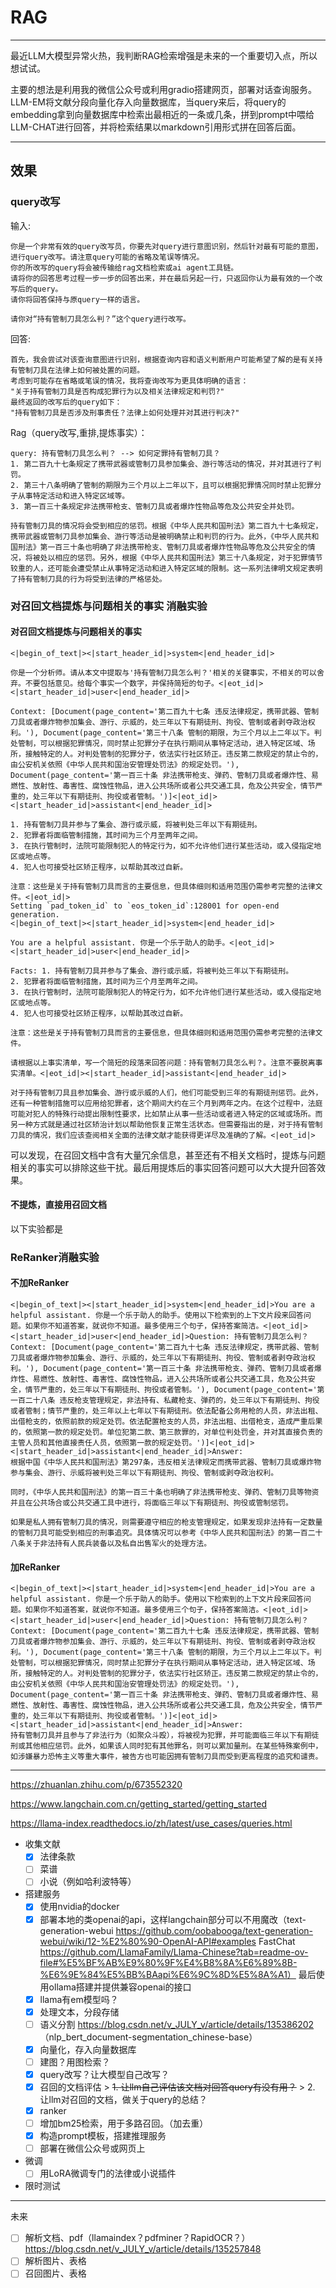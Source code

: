 # RAG

------------------------------
最近LLM大模型异常火热，我判断RAG检索增强是未来的一个重要切入点，所以想试试。

主要的想法是利用我的微信公众号或利用gradio搭建网页，部署对话查询服务。LLM-EM将文献分段向量化存入向量数据库，当query来后，将query的embedding拿到向量数据库中检索出最相近的一条或几条，拼到prompt中喂给LLM-CHAT进行回答，并将检索结果以markdown引用形式拼在回答后面。

------------------------------

## 效果
### query改写
输入:
```shell
你是一个非常有效的query改写员，你要先对query进行意图识别，然后针对最有可能的意图，进行query改写。请注意query可能的省略及笔误等情况。
你的所改写的query将会被传输给rag文档检索或ai agent工具链。
请将你的回答思考过程一步一步的回答出来，并在最后另起一行，只返回你认为最有效的一个改写后的query。
请你将回答保持与原query一样的语言。

请你对“持有管制刀具怎么判？”这个query进行改写。
```
回答:
```shell
首先，我会尝试对该查询意图进行识别，根据查询内容和语义判断用户可能希望了解的是有关持有管制刀具在法律上如何被处置的问题。
考虑到可能存在省略或笔误的情况，我将查询改写为更具体明确的语言：
"关于持有管制刀具是否构成犯罪行为以及相关法律规定和判罚?"
最终返回的改写后的query如下：
"持有管制刀具是否涉及刑事责任？法律上如何处理并对其进行判决?"
```

Rag（query改写,重排,提炼事实）：
```shell
query: 持有管制刀具怎么判？ --> 如何定罪持有管制刀具？
1. 第二百九十七条规定了携带武器或管制刀具参加集会、游行等活动的情况，并对其进行了判罚。
2. 第三十八条明确了管制的期限为三个月以上二年以下，且可以根据犯罪情况同时禁止犯罪分子从事特定活动和进入特定区域等。
3. 第一百三十条规定非法携带枪支、管制刀具或者爆炸性物品等危及公共安全并处罚。

持有管制刀具的情况将会受到相应的惩罚。根据《中华人民共和国刑法》第二百九十七条规定，携带武器或管制刀具参加集会、游行等活动是被明确禁止和判罚的行为。此外，《中华人民共和国刑法》第一百三十条也明确了非法携带枪支、管制刀具或者爆炸性物品等危及公共安全的情况，将被处以相应的惩罚。另外，根据《中华人民共和国刑法》第三十八条规定，对于犯罪情节较重的人，还可能会遭受禁止从事特定活动和进入特定区域的限制。这一系列法律明文规定表明了持有管制刀具的行为将受到法律的严格惩处。
```

### 对召回文档提炼与问题相关的事实 消融实验
#### 对召回文档提炼与问题相关的事实
```shell
<|begin_of_text|><|start_header_id|>system<|end_header_id|>

你是一个分析师。请从本文中提取与'持有管制刀具怎么判？'相关的关键事实，不相关的可以舍弃。不要包括意见。给每个事实一个数字，并保持简短的句子。<|eot_id|><|start_header_id|>user<|end_header_id|>

Context: [Document(page_content='第二百九十七条 违反法律规定，携带武器、管制刀具或者爆炸物参加集会、游行、示威的，处三年以下有期徒刑、拘役、管制或者剥夺政治权利。'), Document(page_content='第三十八条 管制的期限，为三个月以上二年以下。判处管制，可以根据犯罪情况，同时禁止犯罪分子在执行期间从事特定活动，进入特定区域、场所，接触特定的人。对判处管制的犯罪分子，依法实行社区矫正。违反第二款规定的禁止令的，由公安机关依照《中华人民共和国治安管理处罚法》的规定处罚。'), Document(page_content='第一百三十条 非法携带枪支、弹药、管制刀具或者爆炸性、易燃性、放射性、毒害性、腐蚀性物品，进入公共场所或者公共交通工具，危及公共安全，情节严重的，处三年以下有期徒刑、拘役或者管制。')]<|eot_id|><|start_header_id|>assistant<|end_header_id|>

1. 持有管制刀具并参与了集会、游行或示威，将被判处三年以下有期徒刑。
2. 犯罪者将面临管制措施，其时间为三个月至两年之间。
3. 在执行管制时，法院可能限制犯人的特定行为，如不允许他们进行某些活动，或入侵指定地区或地点等。
4. 犯人也可接受社区矫正程序，以帮助其改过自新。

注意：这些是关于持有管制刀具而言的主要信息，但具体细则和适用范围仍需参考完整的法律文件。<|eot_id|>
Setting `pad_token_id` to `eos_token_id`:128001 for open-end generation.
<|begin_of_text|><|start_header_id|>system<|end_header_id|>

You are a helpful assistant. 你是一个乐于助人的助手。<|eot_id|><|start_header_id|>user<|end_header_id|>

Facts: 1. 持有管制刀具并参与了集会、游行或示威，将被判处三年以下有期徒刑。
2. 犯罪者将面临管制措施，其时间为三个月至两年之间。
3. 在执行管制时，法院可能限制犯人的特定行为，如不允许他们进行某些活动，或入侵指定地区或地点等。
4. 犯人也可接受社区矫正程序，以帮助其改过自新。

注意：这些是关于持有管制刀具而言的主要信息，但具体细则和适用范围仍需参考完整的法律文件。

请根据以上事实清单，写一个简短的段落来回答问题：持有管制刀具怎么判？。注意不要脱离事实清单。<|eot_id|><|start_header_id|>assistant<|end_header_id|>

对于持有管制刀具且参加集会、游行或示威的人们，他们可能受到三年的有期徒刑惩罚。此外，还有一种管制措施可以应用给犯罪者，这个期间大约在三个月到两年之内。在这个过程中，法庭可能对犯人的特殊行动提出限制性要求，比如禁止从事一些活动或者进入特定的区域或场所。而另一种方式就是通过社区矫治计划以帮助他恢复正常生活状态。但需要指出的是，对于持有管制刀具的情况，我们应该查阅相关全面的法律文献才能获得更详尽及准确的了解。<|eot_id|>
```
可以发现，在召回文档中含有大量冗余信息，甚至还有不相关文档时，提炼与问题相关的事实可以排除这些干扰。最后用提炼后的事实回答问题可以大大提升回答效果。

#### 不提炼，直接用召回文档
以下实验都是

### ReRanker消融实验
#### 不加ReRanker
```shell
<|begin_of_text|><|start_header_id|>system<|end_header_id|>You are a helpful assistant. 你是一个乐于助人的助手。使用以下检索到的上下文片段来回答问题。如果你不知道答案，就说你不知道。最多使用三个句子，保持答案简洁。<|eot_id|>
<|start_header_id|>user<|end_header_id|>Question: 持有管制刀具怎么判？
Context: [Document(page_content='第二百九十七条 违反法律规定，携带武器、管制刀具或者爆炸物参加集会、游行、示威的，处三年以下有期徒刑、拘役、管制或者剥夺政治权利。'), Document(page_content='第一百三十条 非法携带枪支、弹药、管制刀具或者爆炸性、易燃性、放射性、毒害性、腐蚀性物品，进入公共场所或者公共交通工具，危及公共安全，情节严重的，处三年以下有期徒刑、拘役或者管制。'), Document(page_content='第一百二十八条 违反枪支管理规定，非法持有、私藏枪支、弹药的，处三年以下有期徒刑、拘役或者管制；情节严重的，处三年以上七年以下有期徒刑。依法配备公务用枪的人员，非法出租、出借枪支的，依照前款的规定处罚。依法配置枪支的人员，非法出租、出借枪支，造成严重后果的，依照第一款的规定处罚。单位犯第二款、第三款罪的，对单位判处罚金，并对其直接负责的主管人员和其他直接责任人员，依照第一款的规定处罚。')]<|eot_id|>
<|start_header_id|>assistant<|end_header_id|>Answer:
根据中国《中华人民共和国刑法》第297条，违反相关法律规定而携带武器、管制刀具或爆炸物参与集会、游行、示威将被判处三年以下有期徒刑、拘役、管制或剥夺政治权利。

同时，《中华人民共和国刑法》的第一百三十条也明确了非法携带枪支、弹药、管制刀具等物资并且在公共场合或公共交通工具中进行，将面临三年以下有期徒刑、拘役或管制惩罚。

如果是私人拥有管制刀具的情况，则需要遵守相应的枪支管理规定，如果发现非法持有一定数量的管制刀具可能受到相应的刑事追究。具体情况可以参考《中华人民共和国刑法》的第一百二十八条关于非法持有人民兵装备以及私自出售军火的处理方法。
```

#### 加ReRanker
```shell
<|begin_of_text|><|start_header_id|>system<|end_header_id|>You are a helpful assistant. 你是一个乐于助人的助手。使用以下检索到的上下文片段来回答问题。如果你不知道答案，就说你不知道。最多使用三个句子，保持答案简洁。<|eot_id|>
<|start_header_id|>user<|end_header_id|>Question: 持有管制刀具怎么判？
Context: [Document(page_content='第二百九十七条 违反法律规定，携带武器、管制刀具或者爆炸物参加集会、游行、示威的，处三年以下有期徒刑、拘役、管制或者剥夺政治权利。'), Document(page_content='第三十八条 管制的期限，为三个月以上二年以下。判处管制，可以根据犯罪情况，同时禁止犯罪分子在执行期间从事特定活动，进入特定区域、场所，接触特定的人。对判处管制的犯罪分子，依法实行社区矫正。违反第二款规定的禁止令的，由公安机关依照《中华人民共和国治安管理处罚法》的规定处罚。'), Document(page_content='第一百三十条 非法携带枪支、弹药、管制刀具或者爆炸性、易燃性、放射性、毒害性、腐蚀性物品，进入公共场所或者公共交通工具，危及公共安全，情节严重的，处三年以下有期徒刑、拘役或者管制。')]<|eot_id|>
<|start_header_id|>assistant<|end_header_id|>Answer:
持有管制刀具并且参与了非法行为（如聚众斗殴），将被视为犯罪，并可能面临三年以下有期徒刑或其他相应惩罚。此外，如果该人同时犯有其他罪名，则可以累加量刑。在某些特殊案例中，如涉嫌暴力恐怖主义等重大事件，被告方也可能因拥有管制刀具而受到更高程度的追究和谴责。
```

------------------------------

https://zhuanlan.zhihu.com/p/673552320

https://www.langchain.com.cn/getting_started/getting_started

https://llama-index.readthedocs.io/zh/latest/use_cases/queries.html

* 收集文献
    - [x] 法律条款
    - [ ] 菜谱
    - [ ] 小说（例如哈利波特等）
* 搭建服务
    - [x] 使用nvidia的docker
    - [x] 部署本地的类openai的api，这样langchain部分可以不用魔改（text-generation-webui https://github.com/oobabooga/text-generation-webui/wiki/12-%E2%80%90-OpenAI-API#examples  FastChat https://github.com/LlamaFamily/Llama-Chinese?tab=readme-ov-file#%E5%BF%AB%E9%80%9F%E4%B8%8A%E6%89%8B-%E6%9E%84%E5%BB%BAapi%E6%9C%8D%E5%8A%A1） 最后使用ollama搭建并提供兼容openai的接口
    - [x] llama有em模型吗？
    - [x] 处理文本，分段存储
    - [ ] 语义分割 <https://blog.csdn.net/v_JULY_v/article/details/135386202> （nlp_bert_document-segmentation_chinese-base）
    - [x] 向量化，存入向量数据库
    - [ ] 建图？用图检索？
    - [x] query改写？让大模型自己改写？
    - [x] 召回的文档评估
              > ~~1. 让llm自己评估该文档对回答query有没有用？~~
              > 2. 让llm对召回的文档，做关于query的总结？
    - [x] ranker
    - [ ] 增加bm25检索，用于多路召回。（加去重）
    - [x] 构造prompt模板，搭建推理服务
    - [ ] 部署在微信公众号或网页上
* 微调
    - [ ] 用LoRA微调专门的法律或小说插件
* 限时测试

------------------------------

未来
- [ ] 解析文档、pdf（llamaindex？pdfminer？RapidOCR？） <https://blog.csdn.net/v_JULY_v/article/details/135257848>
- [ ] 解析图片、表格
- [ ] 召回图片、表格
